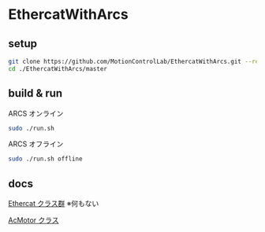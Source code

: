# EthercatWithArcs

## setup

```sh
git clone https://github.com/MotionControlLab/EthercatWithArcs.git --recursive
cd ./EthercatWithArcs/master
```

## build & run

ARCS オンライン

```sh
sudo ./run.sh
```

ARCS オフライン

```sh
sudo ./run.sh offline
```

## docs

[Ethercat クラス群](./slave/Simple/EthercatBus.md) ※何もない

[AcMotor クラス](./AcMotor.md)
